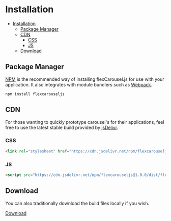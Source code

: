 # Installation

- [Installation](#installation)
    - [Package Manager](#package-manager)
    - [CDN](#cdn)
        - [CSS](#css)
        - [JS](#js)
    - [Download](#download)

## Package Manager
[NPM](https://www.npmjs.com/) is the recommended way of installing flexCarousel.js for use with your application. It also integrates with module bundlers such as [Webpack](https://webpack.js.org/).
```
npm install flexcarouseljs
```

## CDN
For those wanting to quickly prototype carousel's for their applications, feel free to use the latest stable build provided by [jsDelivr](https://www.jsdelivr.com/).

### CSS
```html
<link rel="stylesheet" href="https://cdn.jsdelivr.net/npm/flexcarouseljs@1.0.0/dist/flexCarousel.min.css">
```

### JS
```html
<script src="https://cdn.jsdelivr.net/npm/flexcarouseljs@1.0.0/dist/flexCarousel.min.js"></script>
```

## Download
You can also traditionally download the build files locally if you wish.

<a href="https://github.com/tomhrtly/flexCarousel.js/releases/download/v1.0.0/flexCarousel-1.0.0.zip" class="button is-primary">Download</a>
